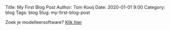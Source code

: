 Title: My First Blog Post
Author: Tom Kooij
Date: 2020-01-01 9:00
Category: blog
Tags: blog
Slug: my-first-blog-post

Zoek je modelleersoftware? [Klik hier](https://www.tomkooij.nl/modelleertaal/)
